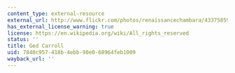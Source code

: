 ```yaml
---
content_type: external-resource
external_url: http://www.flickr.com/photos/renaissancechambara/4337585957/
has_external_license_warning: true
license: https://en.wikipedia.org/wiki/All_rights_reserved
status: ''
title: Ged Carroll
uid: 7840c957-418b-4ebb-90e0-68964feb1009
wayback_url: ''
---
```

